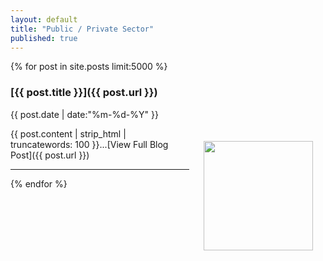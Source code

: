 ```yaml
---
layout: default
title: "Public / Private Sector"
published: true
---
```


{% for post in site.posts limit:5000 %}

### [{{ post.title }}]({{ post.url }})

{{ post.date | date:"%m-%d-%Y" }}

<img src="{{ post.image }}" width="175" align="right" style="padding: 20px;" />
{{ post.content | strip_html | truncatewords: 100     }}...[View Full Blog Post]({{ post.url }})    

- - -
{% endfor %}